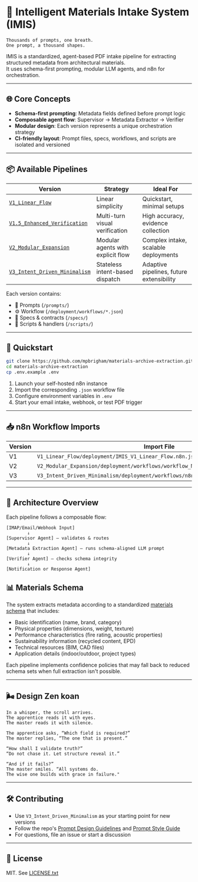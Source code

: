 # 🧠 Intelligent Materials Intake System (IMIS)
```
Thousands of prompts, one breath.  
One prompt, a thousand shapes.
```
IMIS is a standardized, agent-based PDF intake pipeline for extracting structured metadata from architectural materials.  
It uses schema-first prompting, modular LLM agents, and n8n for orchestration.

---

## 🌐 Core Concepts

- **Schema-first prompting**: Metadata fields defined before prompt logic  
- **Composable agent flow**: Supervisor → Metadata Extractor → Verifier  
- **Modular design**: Each version represents a unique orchestration strategy  
- **CI-friendly layout**: Prompt files, specs, workflows, and scripts are isolated and versioned  

---

## 📦 Available Pipelines

| Version | Strategy                  | Ideal For                            |
|---------|---------------------------|--------------------------------------|
| [`V1_Linear_Flow`](./V1_Linear_Flow) | Linear simplicity           | Quickstart, minimal setups           |
| [`V1.5_Enhanced_Verification`](./V1.5_Enhanced_Verification) | Multi-turn visual verification | High accuracy, evidence collection    |
| [`V2_Modular_Expansion`](./V2_Modular_Expansion) | Modular agents with explicit flow | Complex intake, scalable deployments |
| [`V3_Intent_Driven_Minimalism`](./V3_Intent_Driven_Minimalism) | Stateless intent-based dispatch | Adaptive pipelines, future extensibility |

Each version contains:
- 🧠 Prompts (`/prompts/`)
- ⚙️ Workflow (`/deployment/workflows/*.json`)
- 📜 Specs & contracts (`/specs/`)
- 🧪 Scripts & handlers (`/scripts/`)

---

## 🚀 Quickstart

```bash
git clone https://github.com/mpbrigham/materials-archive-extraction.git
cd materials-archive-extraction
cp .env.example .env
```

1. Launch your self-hosted n8n instance  
2. Import the corresponding `.json` workflow file  
3. Configure environment variables in `.env`  
4. Start your email intake, webhook, or test PDF trigger  

---

## 📥 n8n Workflow Imports

| Version | Import File |
|---------|-------------|
| V1 | `V1_Linear_Flow/deployment/IMIS_V1_Linear_Flow.n8n.json` |
| V2 | `V2_Modular_Expansion/deployment/workflows/workflow_Materials_Intake_FullFlow.json` |
| V3 | `V3_Intent_Driven_Minimalism/deployment/workflows/n8n_workflow.json` |

---

## 🧭 Architecture Overview

Each pipeline follows a composable flow:

```plaintext
[IMAP/Email/Webhook Input]
        ↓
[Supervisor Agent] — validates & routes
        ↓
[Metadata Extraction Agent] — runs schema-aligned LLM prompt
        ↓
[Verifier Agent] — checks schema integrity
        ↓
[Notification or Response Agent]
```

## 📊 Materials Schema

The system extracts metadata according to a standardized [materials schema](./materials_schema.json) that includes:

- Basic identification (name, brand, category)
- Physical properties (dimensions, weight, texture)
- Performance characteristics (fire rating, acoustic properties)
- Sustainability information (recycled content, EPD)
- Technical resources (BIM, CAD files)
- Application details (indoor/outdoor, project types)

Each pipeline implements confidence policies that may fall back to reduced schema sets when full extraction isn't possible.

---

## 🌬️ Design Zen koan
```
In a whisper, the scroll arrives.
The apprentice reads it with eyes.
The master reads it with silence.

The apprentice asks, “Which field is required?”
The master replies, “The one that is present.”

“How shall I validate truth?”
“Do not chase it. Let structure reveal it.”

“And if it fails?”
The master smiles. “All systems do.
The wise one builds with grace in failure."
```
---

## 🛠 Contributing

- Use `V3_Intent_Driven_Minimalism` as your starting point for new versions  
- Follow the repo's [Prompt Design Guidelines](PROMPT_DESIGN_GUIDELINES.txt) and [Prompt Style Guide](PROMPT_STYLE_GUIDELINES.txt)  
- For questions, file an issue or start a discussion  

---

## 🔗 License

MIT. See [LICENSE.txt](LICENSE.txt)
